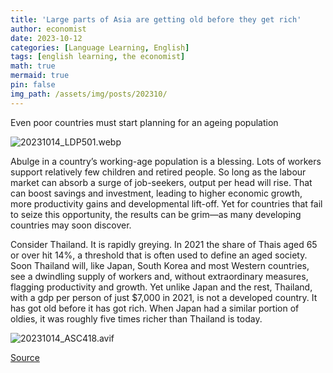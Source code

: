 ```yaml
---
title: 'Large parts of Asia are getting old before they get rich'
author: economist
date: 2023-10-12
categories: [Language Learning, English]
tags: [english learning, the economist]
math: true
mermaid: true
pin: false
img_path: /assets/img/posts/202310/
---
```


Even poor countries must start planning for an ageing population

![20231014_LDP501.webp](20231014_LDP501.webp)

Abulge in a country’s working-age population is a blessing. Lots of workers support relatively few children and retired people. So long as the labour market can absorb a surge of job-seekers, output per head will rise. That can boost savings and investment, leading to higher economic growth, more productivity gains and developmental lift-off. Yet for countries that fail to seize this opportunity, the results can be grim—as many developing countries may soon discover.

Consider Thailand. It is rapidly greying. In 2021 the share of Thais aged 65 or over hit 14%, a threshold that is often used to define an aged society. Soon Thailand will, like Japan, South Korea and most Western countries, see a dwindling supply of workers and, without extraordinary measures, flagging productivity and growth. Yet unlike Japan and the rest, Thailand, with a gdp per person of just \$7,000 in 2021, is not a developed country. It has got old before it has got rich. When Japan had a similar portion of oldies, it was roughly five times richer than Thailand is today.

![20231014_ASC418.avif](20231014_ASC418.avif)



[Source](https://www.economist.com/leaders/2023/10/12/large-parts-of-asia-are-getting-old-before-they-get-rich)